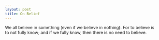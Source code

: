 ```yaml
---
layout: post
title: On Belief
---
```


We all believe in something (even if we believe in nothing). For to believe is to not fully know; and if we fully know, then there is no need to believe.